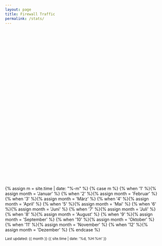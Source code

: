 ```yaml
---
layout: page
title: Firewall Traffic
permalink: /stats/
---
```


<script type="text/javascript" src="https://www.google.com/jsapi"></script>
<script type="text/javascript">
      google.load("visualization", "1.1", {packages:["bar"]});
      google.setOnLoadCallback(drawChart);
      function drawChart() {
                        var data = google.visualization.arrayToDataTable([
          ['Day', 'Traffic In [GB]', 'Traffic Out [GB]'],
{% for t in site.data.traffic %}['{{ t.logday }}', {{ t.gb_in | round: 2 }}, {{ t.gb_out | round: 2 }}], {% endfor %}
          ]);

        var options = {
          chart: {
            title: 'Daily Traffic'
          },
          isStacked: true,
          animation: {
            startup: true
          },
          bars: 'horizontal' // Required for Material Bar Charts.
        };

        var chart = new google.charts.Bar(document.getElementById('barchart_material'));

        chart.draw(data, options);
      }
    </script>

<div id="barchart_material" style="width: 900px; height: 500px;"></div>

{% assign m = site.time | date: "%-m" %}
{% case m %}
  {% when '1' %}{% assign month = 'Januar' %}
  {% when '2' %}{% assign month = 'Februar' %}
  {% when '3' %}{% assign month = 'M&auml;rz' %}
  {% when '4' %}{% assign month = 'April' %}
  {% when '5' %}{% assign month = 'Mai' %}
  {% when '6' %}{% assign month = 'Juni' %}
  {% when '7' %}{% assign month = 'Juli' %}
  {% when '8' %}{% assign month = 'August' %}
  {% when '9' %}{% assign month = 'September' %}
  {% when '10' %}{% assign month = 'Oktober' %}
  {% when '11' %}{% assign month = 'November' %}
  {% when '12' %}{% assign month = 'Dezember' %}
{% endcase %}

<small>Last updated: {{ month }} {{ site.time | date: '%d, %H:%m' }}</small>


